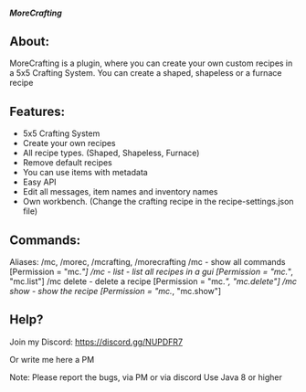 ##### MoreCrafting

## About:
MoreCrafting is a plugin, where you can create your own custom recipes in a 5x5 Crafting System. You can create a shaped, shapeless or a furnace recipe

## Features:

- 5x5 Crafting System
- Create your own recipes
- All recipe types. (Shaped, Shapeless, Furnace)
- Remove default recipes
- You can use items with metadata
- Easy API
- Edit all messages, item names and inventory names
- Own workbench. (Change the crafting recipe in the recipe-settings.json file)

## Commands:

Aliases: /mc, /morec, /mcrafting, /morecrafting
/mc - show all commands [Permission = "mc.*"]
/mc - list - list all recipes in a gui [Permission = "mc.*", "mc.list"]
/mc delete <name> - delete a recipe [Permission = "mc.*", "mc.delete"]
/mc show <name> - show the recipe [Permission = "mc.*, "mc.show"]
  
## Help?
Join my Discord: https://discord.gg/NUPDFR7

Or write me here a PM

Note:
Please report the bugs, via PM or via discord
Use Java 8 or higher
